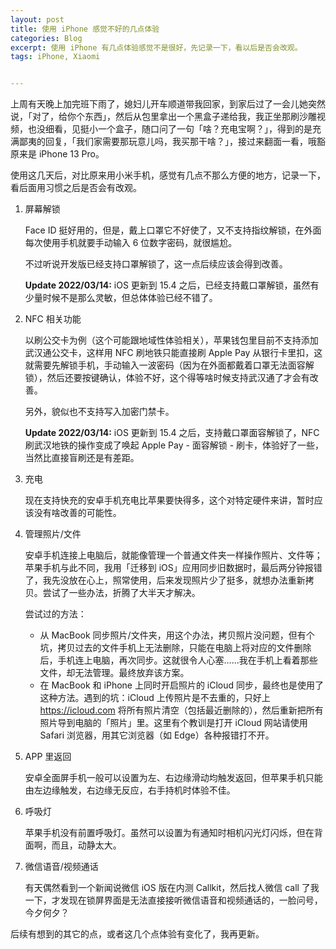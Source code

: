 ```yaml
---
layout: post
title: 使用 iPhone 感觉不好的几点体验
categories: Blog
excerpt: 使用 iPhone 有几点体验感觉不是很好，先记录一下，看以后是否会改观。
tags: iPhone, Xiaomi


---
```


上周有天晚上加完班下雨了，媳妇儿开车顺道带我回家，到家后过了一会儿她突然说，「对了，给你个东西」，然后从包里拿出一个黑盒子递给我，我正坐那刷沙雕视频，也没细看，见挺小一个盒子，随口问了一句「啥？充电宝啊？」，得到的是充满鄙夷的回复，「我们家需要那玩意儿吗，我买那干啥？」，接过来翻面一看，哦豁原来是 iPhone 13 Pro。

使用这几天后，对比原来用小米手机，感觉有几点不那么方便的地方，记录一下，看后面用习惯之后是否会有改观。

1. 屏幕解锁

    Face ID 挺好用的，但是，戴上口罩它不好使了，又不支持指纹解锁，在外面每次使用手机就要手动输入 6 位数字密码，就很尴尬。

    不过听说开发版已经支持口罩解锁了，这一点后续应该会得到改善。

    **Update 2022/03/14:** iOS 更新到 15.4 之后，已经支持戴口罩解锁，虽然有少量时候不是那么灵敏，但总体体验已经不错了。

2. NFC 相关功能

    以刷公交卡为例（这个可能跟地域性体验相关），苹果钱包里目前不支持添加武汉通公交卡，这样用 NFC 刷地铁只能直接刷 Apple Pay 从银行卡里扣，这就需要先解锁手机，手动输入一波密码（因为在外面都戴着口罩无法面容解锁），然后还要按键确认，体验不好，这个得等啥时候支持武汉通了才会有改善。

    另外，貌似也不支持写入加密门禁卡。

    **Update 2022/03/14:** iOS 更新到 15.4 之后，支持戴口罩面容解锁了，NFC 刷武汉地铁的操作变成了唤起 Apple Pay - 面容解锁 - 刷卡，体验好了一些，当然比直接盲刷还是有差距。

3. 充电

    现在支持快充的安卓手机充电比苹果要快得多，这个对特定硬件来讲，暂时应该没有啥改善的可能性。

4. 管理照片/文件

    安卓手机连接上电脑后，就能像管理一个普通文件夹一样操作照片、文件等；苹果手机与此不同，我用「迁移到 iOS」应用同步旧数据时，最后两分钟报错了，我先没放在心上，照常使用，后来发现照片少了挺多，就想办法重新拷贝。尝试了一些办法，折腾了大半天才解决。

    尝试过的方法：

    - 从 MacBook 同步照片/文件夹，用这个办法，拷贝照片没问题，但有个坑，拷贝过去的文件手机上无法删除，只能在电脑上将对应的文件删除后，手机连上电脑，再次同步。这就很令人心塞……我在手机上看着那些文件，却无法管理。最终放弃该方案。
    - 在 MacBook 和 iPhone 上同时开启照片的 iCloud 同步，最终也是使用了这种方法。遇到的坑：iCloud 上传照片是不去重的，只好上 https://icloud.com 将所有照片清空（包括最近删除的），然后重新把所有照片导到电脑的「照片」里。这里有个教训是打开 iCloud 网站请使用 Safari 浏览器，用其它浏览器（如 Edge）各种报错打不开。

5. APP 里返回

    安卓全面屏手机一般可以设置为左、右边缘滑动均触发返回，但苹果手机只能由左边缘触发，右边缘无反应，右手持机时体验不佳。

6. 呼吸灯

    苹果手机没有前置呼吸灯。虽然可以设置为有通知时相机闪光灯闪烁，但在背面啊，而且，动静太大。

7. 微信语音/视频通话

    有天偶然看到一个新闻说微信 iOS 版在内测 Callkit，然后找人微信 call 了我一下，才发现在锁屏界面是无法直接接听微信语音和视频通话的，一脸问号，今夕何夕？

后续有想到的其它的点，或者这几个点体验有变化了，我再更新。
